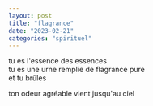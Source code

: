 ```yaml
---
layout: post
title: "flagrance"
date: "2023-02-21"
categories: "spirituel"
---
```


tu es l'essence des essences  
tu es une urne remplie de flagrance pure  
et tu brûles  

ton odeur agréable vient jusqu'au ciel  
